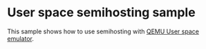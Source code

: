 # User space semihosting sample

This sample shows how to use semihosting with
[QEMU User space emulator](https://www.qemu.org/docs/master/user/main.html).
